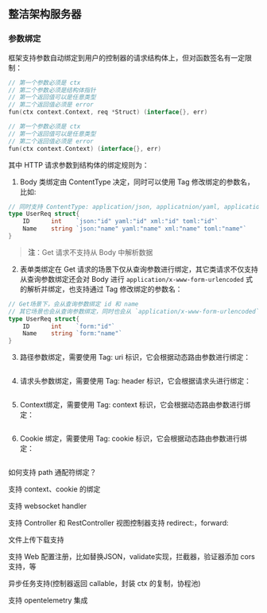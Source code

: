 ## 整洁架构服务器

### 参数绑定
框架支持参数自动绑定到用户的控制器的请求结构体上，但对函数签名有一定限制：
```go
// 第一个参数必须是 ctx
// 第二个参数必须是结构体指针
// 第一个返回值可以是任意类型
// 第二个返回值必须是 error
fun(ctx context.Context, req *Struct) (interface{}, err)

// 第一个参数必须是 ctx
// 第一个返回值可以是任意类型
// 第二个返回值必须是 error
fun(ctx context.Context) (interface{}, err)
```

其中 HTTP 请求参数到结构体的绑定规则为：
1. Body 类绑定由 ContentType 决定，同时可以使用 Tag 修改绑定的参数名，比如:
```go
// 同时支持 ContentType: application/json, applicatnion/yaml, application/xml, application/toml
type UserReq struct{
    ID      int    `json:"id" yaml:"id" xml:"id" toml:"id"`
	Name    string `json:"name" yaml:"name" xml:"name" toml:"name"`
}
```
>**注**：Get 请求不支持从 Body 中解析数据

2. 表单类绑定在 Get 请求的场景下仅从查询参数进行绑定，其它类请求不仅支持从查询参数绑定还会对 Body 进行 `application/x-www-form-urlencoded` 式的解析并绑定，也支持通过 Tag 修改绑定的参数名：
```go
// Get场景下，会从查询参数绑定 id 和 name
// 其它场景也会从查询参数绑定，同时也会从 `application/x-www-form-urlencoded` 类型的 Body 中进行解析和绑定
type UserReq struct{
    ID      int    `form:"id"`
	Name    string `form:"name"`
}
```
3. 路径参数绑定，需要使用 Tag: uri 标识，它会根据动态路由参数进行绑定：
```go

```
4. 请求头参数绑定，需要使用 Tag: header 标识，它会根据请求头进行绑定：
```go

```
5. Context绑定，需要使用 Tag: context 标识，它会根据动态路由参数进行绑定：
```go

```
6. Cookie 绑定，需要使用 Tag: cookie 标识，它会根据动态路由参数进行绑定：
```go

```



如何支持 path 通配符绑定？

支持 context、cookie 的绑定

支持 websocket handler

支持 Controller 和 RestController
视图控制器支持 redirect:，forward:

文件上传下载支持

支持 Web 配置注册，比如替换JSON，validate实现，拦截器，验证器添加 cors 支持，等

异步任务支持(控制器返回 callable，封装 ctx 的复制，协程池)

支持  opentelemetry 集成